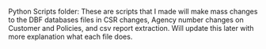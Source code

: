 Python Scripts folder:
These are scripts that I made will make mass changes to the DBF databases files in CSR changes, Agency number changes on Customer and Policies, and csv report extraction. Will update this later with more explanation what each file does.
